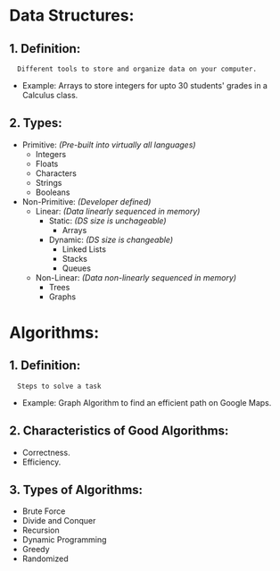 # Data Structures:
   ## 1. Definition: 
      Different tools to store and organize data on your computer.
   - Example: Arrays to store integers for upto 30 students' grades in a Calculus class.
   ## 2. Types:
   - Primitive: *(Pre-built into virtually all languages)*
      - Integers
      - Floats
      - Characters
      - Strings
      - Booleans
   - Non-Primitive: *(Developer defined)*
      - Linear: *(Data linearly sequenced in memory)*
         - Static: *(DS size is unchageable)*
            - Arrays
         - Dynamic: *(DS size is changeable)*
            - Linked Lists
            - Stacks
            - Queues
      - Non-Linear: *(Data non-linearly sequenced in memory)*
         - Trees
         - Graphs
      

# Algorithms:
 ## 1. Definition: 
      Steps to solve a task
   - Example: Graph Algorithm to find an efficient path on Google Maps.
 ## 2. Characteristics of Good Algorithms:
   - Correctness.
   - Efficiency.
 ## 3. Types of Algorithms:
   - Brute Force
   - Divide and Conquer
   - Recursion
   - Dynamic Programming
   - Greedy
   - Randomized
                                                                                
